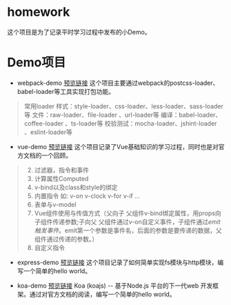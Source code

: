 # homework

这个项目是为了记录平时学习过程中发布的小Demo。

# Demo项目

- webpack-demo  [预览链接](http://smallyu.top/homework/webpack-demo)
这个项目主要通过webpack的postcss-loader、babel-loader等工具实现打包功能。

> 常用loader
> 样式：style-loader、css-loader、less-loader、sass-loader等
> 文件：raw-loader、file-loader 、url-loader等
> 编译：babel-loader、coffee-loader 、ts-loader等
> 校验测试：mocha-loader、jshint-loader 、eslint-loader等

- vue-demo [预览链接](http://smallyu.top/homework/vue-demo)
这个项目记录了Vue基础知识的学习过程，同时也是对官方文档的一个回顾。

> 2. 过滤器，指令和事件
> 3. 计算属性Computed
> 4. v-bind以及class和style的绑定
> 5. 内置指令 如: v-on v-clock v-for v-if ...
> 6. 表单与v-model
> 7. Vue组件使用与传值方式（父向子 父组件v-bind绑定属性，用props向子组件传递参数;子向父 父组件通过v-on自定义事件，子组件通过$emit触发事件。$emit第一个参数是事件名，后面的参数是要传递的数据，父组件通过传递的参数。）
> 8. 自定义指令

- express-demo [预览链接](http://smallyu.top/homework/express-demo)
这个项目记录了如何简单实现fs模块与http模块，编写一个简单的hello world。

- koa-demo [预览链接](http://smallyu.top/homework/express-demo)
Koa (koajs) -- 基于Node.js 平台的下一代web 开发框架。通过对官方文档的阅读，编写一个简单的hello world。
